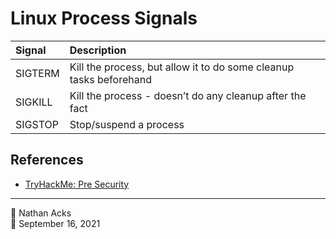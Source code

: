 # Linux Process Signals

| Signal  | Description                                                        |
|:------- |:------------------------------------------------------------------ |
| SIGTERM | Kill the process, but allow it to do some cleanup tasks beforehand |
| SIGKILL | Kill the process - doesn’t do any cleanup after the fact           |
| SIGSTOP | Stop/suspend a process                                             |

## References

* [TryHackMe: Pre Security](tryhackme-pre-security.md)

- - - -

👤 Nathan Acks  
📅 September 16, 2021
